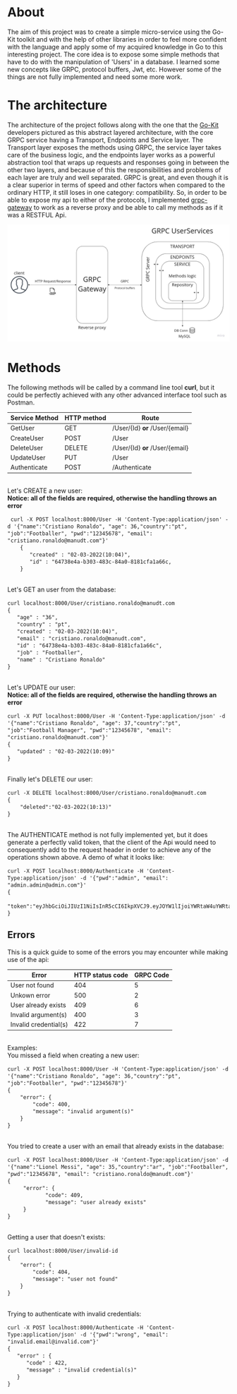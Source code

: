 # About

The aim of this project was to create a simple micro-service using the Go-Kit toolkit and with the help of other libraries in order to feel more confident with the language and apply some of my acquired knowledge in Go to this interesting project. The core idea is to expose some simple methods that have to do with the manipulation of 'Users' in a database. I learned some new concepts like GRPC, protocol buffers, Jwt, etc. However some of the things are not fully implemented and need some more work.


# The architecture
The architecture of the project follows along with the one that the [Go-Kit](https://gokit.io/) developers pictured as this abstract layered architecture, with the core GRPC service having a Transport, Endpoints and Service layer. The Transport layer exposes the methods using GRPC, the service layer takes care of the business logic, and the endpoints layer works as a powerful abstraction tool that wraps up requests and responses going in between the other two layers, and because of this the responsibilities and problems of each layer are truly and well separated.
GRPC is great, and even though it is a clear superior in terms of speed and other factors when compared to the ordinary HTTP, it still loses in one category: compatibility. So, in order to be able to expose my api to either of the protocols, I implemented [grpc-gateway](https://github.com/grpc-ecosystem/grpc-gateway) to work as a reverse proxy and be able to call my methods as if it was a RESTFUL Api.

<div align="center">
  <img alt="JPG" src="UserServices/readme/architecture.jpg"/>
</div>

# Methods
The following methods will be called by a command line tool **curl**, but it could be perfectly achieved with any other advanced interface tool such as Postman.


|Service Method  |HTTP method     |Route                         |
|----------------|-------------------------------|-----------------------------|
|GetUser         |GET           |/User/{Id} **or** /User/{email}            |
|CreateUser          |POST            |/User           |
|DeleteUser          |DELETE|/User/{Id} **or** /User/{email} |
|UpdateUser |  PUT |/User|
|Authenticate| POST | /Authenticate|

\
Let's CREATE a new user:\
**Notice: all of the fields are required, otherwise the handling throws an error**
   

     curl -X POST localhost:8000/User -H 'Content-Type:application/json' -d '{"name":"Cristiano Ronaldo", "age": 36,"country":"pt", "job":"Footballer", "pwd":"12345678", "email": "cristiano.ronaldo@manudt.com"}'
        {
           "created" : "02-03-2022(10:04)",
           "id" : "64738e4a-b303-483c-84a0-8181cfa1a66c,
        }
\
Let's GET an user from the database:

    curl localhost:8000/User/cristiano.ronaldo@manudt.com 
    {
       "age" : "36",
       "country" : "pt",
       "created" : "02-03-2022(10:04)",
       "email" : "cristiano.ronaldo@manudt.com",
       "id" : "64738e4a-b303-483c-84a0-8181cfa1a66c",
       "job" : "Footballer",
       "name" : "Cristiano Ronaldo"
    }
\
Let's UPDATE our user:\
**Notice: all of the fields are required, otherwise the handling throws an error**

    curl -X PUT localhost:8000/User -H 'Content-Type:application/json' -d '{"name":"Cristiano Ronaldo", "age": 37,"country":"pt", "job":"Football Manager", "pwd":"12345678", "email": "cristiano.ronaldo@manudt.com"}'
    {
       "updated" : "02-03-2022(10:09)"
    }
 \
Finally let's DELETE our user:

    curl -X DELETE localhost:8000/User/cristiano.ronaldo@manudt.com
    {
	    "deleted":"02-03-2022(10:13)"
    }
  \
The AUTHENTICATE method is not fully implemented yet, but it does generate a perfectly valid token, that the client of the Api would need to consequently add to the request header in order to achieve any of the operations shown above.
A demo of what it looks like:

    curl -X POST localhost:8000/Authenticate -H 'Content-Type:application/json' -d '{"pwd":"admin", "email": "admin.admin@admin.com"}'
    {
	     "token":"eyJhbGciOiJIUzI1NiIsInR5cCI6IkpXVCJ9.eyJOYW1lIjoiYWRtaW4uYWRtaW5AYWRtaW4uY29tIiwiZXhwIjoxNjQzODk0NjI5LCJpYXQiOjE2NDM4OTQzMjksImlzcyI6ImxvY2FsaG9zdDo4MDAwLyJ9.X6J8pBybObkyOeLWPnUamkz8V93PW4HPqTRICRm3Chk"
    }

## Errors
This is a quick guide to some of the errors you may encounter while making use of the api:

|Error  |HTTP status code     |GRPC Code                      |
|----------------|-------------------------------|-----------------------------|
|User not found         |404           |5            |
|   Unkown error       |500            |2          |
|User already exists          |409|6 |
|Invalid argument(s) |  400 |3|
|Invalid credential(s)| 422 | 7|

\
Examples:\
You missed a field when creating a new user:

    curl -X POST localhost:8000/User -H 'Content-Type:application/json' -d '{"name":"Cristiano Ronaldo", "age": 36,"country":"pt", "job":"Footballer", "pwd":"12345678"}'
    {
	    "error": {
		    "code": 400,
		    "message": "invalid argument(s)"
	    }
	}
\
You tried to create a user with an email that already exists in the database:

    curl -X POST localhost:8000/User -H 'Content-Type:application/json' -d '{"name":"Lionel Messi", "age": 35,"country":"ar", "job":"Footballer", "pwd":"12345678", "email": "cristiano.ronaldo@manudt.com"}'
    {
	     "error": {
		        "code": 409,
        		"message": "user already exists"
	     }
    }
\
Getting a user that doesn't exists:

    curl localhost:8000/User/invalid-id
    {
	    "error": {
		    "code": 404,
		    "message": "user not found"
	    }
	}
\
Trying to authenticate with invalid credentials:

    curl -X POST localhost:8000/Authenticate -H 'Content-Type:application/json' -d '{"pwd":"wrong", "email": "invalid.email@invalid.com"}'
    {
       "error" : {
          "code" : 422,
          "message" : "invalid credential(s)"
       }
    }
